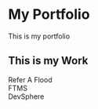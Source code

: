 # My Portfolio
This is my portfolio

## This is my Work
Refer A Flood <br>
FTMS <br>
DevSphere <br>
